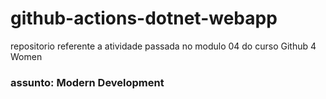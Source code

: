 # github-actions-dotnet-webapp

repositorio referente a atividade passada no modulo 04 do curso Github 4 Women

### assunto: Modern Development